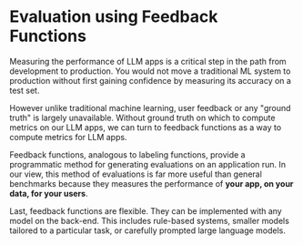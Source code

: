 # Evaluation using Feedback Functions

Measuring the performance of LLM apps is a critical step in the path from
development to production. You would not move a traditional ML system to
production without first gaining confidence by measuring its accuracy on a test
set.

However unlike traditional machine learning, user feedback or any "ground truth"
is largely unavailable. Without ground truth on which to compute metrics on our
LLM apps, we can turn to feedback functions as a way to compute metrics for LLM
apps.

Feedback functions, analogous to labeling functions, provide a programmatic
method for generating evaluations on an application run. In our view, this
method of evaluations is far more useful than general benchmarks because they
measures the performance of **your app, on your data, for your users**.

Last, feedback functions are flexible. They can be implemented with any model on
the back-end. This includes rule-based systems, smaller models tailored to a
particular task, or carefully prompted large language models.
